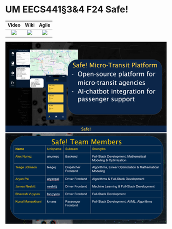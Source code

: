 # UM EECS441§3&4 F24 Safe!

| Video  |  Wiki |  Agile |
|:-----:|:-----:|:--------:|
|[<img src="https://eecs441.eecs.umich.edu/img/admin/video.png">][video]|[<img src="https://eecs441.eecs.umich.edu/img/admin/wiki.png">][wiki]|[<img src="https://eecs441.eecs.umich.edu/img/admin/trello.png">][agile]|

<img src="https://github.com/alportoricensis/Safe/blob/main/ElevatorPitch.png">
<img src="https://github.com/alportoricensis/Safe/blob/main/TeamRoster.PNG">

[video]: https://youtu.be/Oa0iJvp4Un0
[wiki]: https://github.com/alportoricensis/Safe/wiki
[agile]: https://trello.com/b/UrC5oCyz/safe

